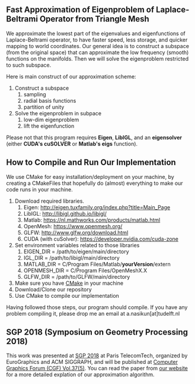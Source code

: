 ## Fast Approximation of Eigenproblem of Laplace-Beltrami Operator from Triangle Mesh

We approximate the lowest part of the eigenvalues and eigenfunctions of Laplace-Beltrami operator, to have faster speed, less storage, and quicker mapping to world coordinates. Our general idea is to construct a subspace (from the original space) that can approximate the low frequency (smooth) functions on the manifolds. Then we will solve the eigenproblem restricted to such subspace.

Here is main construct of our approximation scheme:
1. Construct a subspace  
   1. sampling 
   2. radial basis functions 
   3. partition of unity  
2. Solve the eigenproblem in subpace  
   1. low-dim eigenproblem
   2. lift the eigenfunction

Please not that this program requires **Eigen**, **LibIGL**, and an **eigensolver** (either **CUDA's cuSOLVER** or **Matlab's eigs** function).

## How to Compile and Run Our Implementation

We use CMake for easy installation/deployment on your machine, by creating a CMakeFiles that hopefully do (almost) everything to make our code runs in your machine. 

1. Download required libraries.
   1. Eigen: http://eigen.tuxfamily.org/index.php?title=Main_Page
   2. LibIGL: http://libigl.github.io/libigl/
   3. Matlab: https://nl.mathworks.com/products/matlab.html
   4. OpenMesh: https://www.openmesh.org/
   5. GLFW: http://www.glfw.org/download.html   
   6. CUDA (with cuSolver): https://developer.nvidia.com/cuda-zone
2. Set environment variables related to those libraries
   1. EIGEN_DIR = /path/to/eigen/main/directory
   2. IGL_DIR = /path/to/libigl/main/directory
   3. MATLAB_DIR = C/Program Files/Matlab/**yourVersion**/extern
   4. OPENMESH_DIR = C/Program Files/OpenMeshX.X
   5. GLFW_DIR = /path/to/GLFW/main/directory
3. Make sure you have [CMake](https://cmake.org/ "Download CMake") in your machine
4. Download/Clone our repository
5. Use CMake to compile our implementation

Having followed those steps, our program should compile. If you have any problem compiling it, please drop me an email at a.nasikun[at]tudelft.nl

## SGP 2018 (Symposium on Geometry Processing 2018)

This work was presented at [SGP 2018](https://sgp2018.sciencesconf.org/resource/page/id/10#s4 "SGP 2018") at Paris TelecomTech, organized by EuroGraphics and ACM SIGGRAPH, and will be published at [Computer Graphics Forum (CGF) Vol.37(5)](https://onlinelibrary.wiley.com/loi/14678659 "CGF Volume 37 Issue 5"). You can read the paper from [our website](https://graphics.tudelft.nl/ahmad-nasikun/ "Fast Approximation of Laplace-Beltrami Eigenproblems") for a more detailed explation of our approximation algorithm. 
